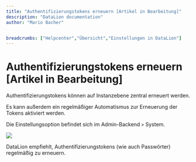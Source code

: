 ```yaml
---
title: "Authentifizierungstokens erneuern [Artikel in Bearbeitung]"
description: "DataLion documentation"
author: "Mario Bacher"


breadcrumbs: ["Helpcenter","Übersicht","Einstellungen in DataLion"]
---
```


# Authentifizierungstokens erneuern [Artikel in Bearbeitung]

Authentifizierungstokens können auf Instanzebene zentral erneuert werden.

Es kann außerdem ein regelmäßiger Automatismus zur Erneuerung der Tokens aktiviert werden.

Die Einstellungsoption befindet sich im Admin-Backend `>` System.

![](/img/85590038.png)

DataLion empfiehlt, Authentifizierungstokens (wie auch Passwörter) regelmäßig zu erneuern.
